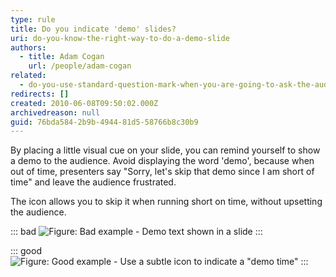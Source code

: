 ```yaml
---
type: rule
title: Do you indicate 'demo' slides?
uri: do-you-know-the-right-way-to-do-a-demo-slide
authors:
  - title: Adam Cogan
    url: /people/adam-cogan
related:
  - do-you-use-standard-question-mark-when-you-are-going-to-ask-the-audience-something
redirects: []
created: 2010-06-08T09:50:02.000Z
archivedreason: null
guid: 76bda584-2b9b-4944-81d5-58766b8c30b9
---
```

By placing a little visual cue on your slide, you can remind yourself to show a demo to the audience. Avoid displaying the word 'demo', because when out of time, presenters say "Sorry, let's skip that demo since I am short of time" and leave the audience frustrated.   

<!--endintro-->

The icon allows you to skip it when running short on time, without upsetting the audience.

::: bad
![Figure: Bad example - Demo text shown in a slide](demobad.jpg)
:::

::: good
![Figure: Good example - Use a subtle icon to indicate a "demo time"](demogood.jpg)
:::